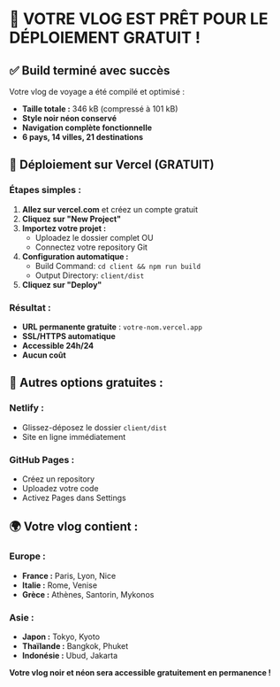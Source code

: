 # 🎉 VOTRE VLOG EST PRÊT POUR LE DÉPLOIEMENT GRATUIT !

## ✅ Build terminé avec succès

Votre vlog de voyage a été compilé et optimisé :
- **Taille totale :** 346 kB (compressé à 101 kB)
- **Style noir néon conservé**
- **Navigation complète fonctionnelle**
- **6 pays, 14 villes, 21 destinations**

## 🚀 Déploiement sur Vercel (GRATUIT)

### Étapes simples :

1. **Allez sur vercel.com** et créez un compte gratuit
2. **Cliquez sur "New Project"**
3. **Importez votre projet :**
   - Uploadez le dossier complet OU
   - Connectez votre repository Git
4. **Configuration automatique :**
   - Build Command: `cd client && npm run build`
   - Output Directory: `client/dist`
5. **Cliquez sur "Deploy"**

### Résultat :
- **URL permanente gratuite** : `votre-nom.vercel.app`
- **SSL/HTTPS automatique**
- **Accessible 24h/24**
- **Aucun coût**

## 📱 Autres options gratuites :

### Netlify :
- Glissez-déposez le dossier `client/dist`
- Site en ligne immédiatement

### GitHub Pages :
- Créez un repository
- Uploadez votre code
- Activez Pages dans Settings

## 🌍 Votre vlog contient :

### Europe :
- **France :** Paris, Lyon, Nice
- **Italie :** Rome, Venise  
- **Grèce :** Athènes, Santorin, Mykonos

### Asie :
- **Japon :** Tokyo, Kyoto
- **Thaïlande :** Bangkok, Phuket
- **Indonésie :** Ubud, Jakarta

**Votre vlog noir et néon sera accessible gratuitement en permanence !**